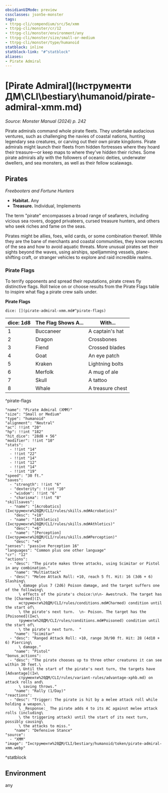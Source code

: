```yaml
---
obsidianUIMode: preview
cssclasses: json5e-monster
tags:
- ttrpg-cli/compendium/src/5e/xmm
- ttrpg-cli/monster/cr/12
- ttrpg-cli/monster/environment/any
- ttrpg-cli/monster/size/small-or-medium
- ttrpg-cli/monster/type/humanoid
statblock: inline
statblock-link: "#^statblock"
aliases:
- Pirate Admiral
---
```

# [Pirate Admiral](Інструменти ДМ\CLI\bestiary\humanoid/pirate-admiral-xmm.md)
*Source: Monster Manual (2024) p. 242*  

Pirate admirals command whole pirate fleets. They undertake audacious ventures, such as challenging the navies of coastal nations, hunting legendary sea creatures, or carving out their own pirate kingdoms. Pirate admirals might launch their fleets from hidden fortresses where they hoard their treasure—or keep maps to where they've hidden their riches. Some pirate admirals ally with the followers of oceanic deities, underwater dwellers, and sea monsters, as well as their fellow scalawags.

## Pirates

*Freebooters and Fortune Hunters*

- **Habitat.** Any  
- **Treasure.** Individual, Implements  

The term "pirate" encompasses a broad range of seafarers, including vicious sea rovers, dogged privateers, cursed treasure hunters, and others who seek riches and fame on the seas.

Pirates might be allies, foes, wild cards, or some combination thereof. While they are the bane of merchants and coastal communities, they know secrets of the sea and how to avoid aquatic threats. More unusual pirates set their sights beyond the waves, using airships, spelljamming vessels, plane-shifting craft, or stranger vehicles to explore and raid incredible realms.

### Pirate Flags

To terrify opponents and spread their reputations, pirate crews fly distinctive flags. Roll twice on or choose results from the Pirate Flags table to inspire what flag a pirate crew sails under.

**Pirate Flags**

`dice: [](pirate-admiral-xmm.md#^pirate-flags)`

| dice: 1d8 | The Flag Shows A... | With... |
|-----------|---------------------|---------|
| 1 | Buccaneer | A captain's hat |
| 2 | Dragon | Crossbones |
| 3 | Fiend | Crossed blades |
| 4 | Goat | An eye patch |
| 5 | Kraken | Lightning bolts |
| 6 | Merfolk | A mug of ale |
| 7 | Skull | A tattoo |
| 8 | Whale | A treasure chest |
^pirate-flags

```statblock
"name": "Pirate Admiral (XMM)"
"size": "Small or Medium"
"type": "humanoid"
"alignment": "Neutral"
"ac": !!int "20"
"hp": !!int "182"
"hit_dice": "28d8 + 56"
"modifier": !!int "10"
"stats":
  - !!int "14"
  - !!int "22"
  - !!int "14"
  - !!int "12"
  - !!int "14"
  - !!int "19"
"speed": "30 ft."
"saves":
  - "strength": !!int "6"
  - "dexterity": !!int "10"
  - "wisdom": !!int "6"
  - "charisma": !!int "8"
"skillsaves":
  - "name": "[Acrobatics](Інструменти%20ДМ/CLI/rules/skills.md#Acrobatics)"
    "desc": "+10"
  - "name": "[Athletics](Інструменти%20ДМ/CLI/rules/skills.md#Athletics)"
    "desc": "+6"
  - "name": "[Perception](Інструменти%20ДМ/CLI/rules/skills.md#Perception)"
    "desc": "+6"
"senses": "passive Perception 16"
"languages": "Common plus one other language"
"cr": "12"
"actions":
  - "desc": "The pirate makes three attacks, using Scimitar or Pistol in any combination."
    "name": "Multiattack"
  - "desc": "Melee Attack Roll: +10, reach 5 ft. Hit: 16 (3d6 + 6) Slashing\
      \ damage plus 7 (2d6) Poison damage, and the target suffers one of the following\
      \ effects of the pirate's choice:\n\n- Awestruck. The target has the [Charmed](І\
      нструменти%20ДМ/CLI/rules/conditions.md#Charmed) condition until the start of\
      \ the pirate's next turn.  \n- Poison. The target has the [Poisoned](Інс\
      трументи%20ДМ/CLI/rules/conditions.md#Poisoned) condition until the start of\
      \ the pirate's next turn.  "
    "name": "Scimitar"
  - "desc": "Ranged Attack Roll: +10, range 30/90 ft. Hit: 28 (4d10 + 6) Piercing\
      \ damage."
    "name": "Pistol"
"bonus_actions":
  - "desc": "The pirate chooses up to three other creatures it can see within 30 feet.\
      \ Until the start of the pirate's next turn, the targets have [Advantage](Ін\
      струменти%20ДМ/CLI/rules/variant-rules/advantage-xphb.md) on attack rolls and\
      \ saving throws."
    "name": "Rally (1/Day)"
"reactions":
  - "desc": "Trigger: The pirate is hit by a melee attack roll while holding a weapon.\
      \ _Response:_ The pirate adds 4 to its AC against melee attack rolls (including\
      \ the triggering attack) until the start of its next turn, possibly causing\
      \ the attacks to miss."
    "name": "Defensive Stance"
"source":
  - "XMM"
"image": "Інструменти%20ДМ/CLI/bestiary/humanoid/token/pirate-admiral-xmm.webp"
```
^statblock

## Environment

any